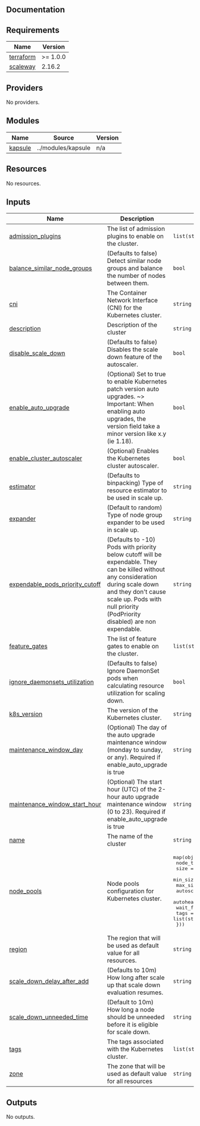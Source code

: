 ## Documentation

<!-- BEGINNING OF PRE-COMMIT-TERRAFORM DOCS HOOK -->
## Requirements

| Name | Version |
|------|---------|
| <a name="requirement_terraform"></a> [terraform](#requirement\_terraform) | >= 1.0.0 |
| <a name="requirement_scaleway"></a> [scaleway](#requirement\_scaleway) | 2.16.2 |

## Providers

No providers.

## Modules

| Name | Source | Version |
|------|--------|---------|
| <a name="module_kapsule"></a> [kapsule](#module\_kapsule) | ../modules/kapsule | n/a |

## Resources

No resources.

## Inputs

| Name | Description | Type | Default | Required |
|------|-------------|------|---------|:--------:|
| <a name="input_admission_plugins"></a> [admission\_plugins](#input\_admission\_plugins) | The list of admission plugins to enable on the cluster. | `list(string)` | `[]` | no |
| <a name="input_balance_similar_node_groups"></a> [balance\_similar\_node\_groups](#input\_balance\_similar\_node\_groups) | (Defaults to false) Detect similar node groups and balance the number of nodes between them. | `bool` | `false` | no |
| <a name="input_cni"></a> [cni](#input\_cni) | The Container Network Interface (CNI) for the Kubernetes cluster. | `string` | `"cilium"` | no |
| <a name="input_description"></a> [description](#input\_description) | Description of the cluster | `string` | n/a | yes |
| <a name="input_disable_scale_down"></a> [disable\_scale\_down](#input\_disable\_scale\_down) | (Defaults to false) Disables the scale down feature of the autoscaler. | `bool` | `false` | no |
| <a name="input_enable_auto_upgrade"></a> [enable\_auto\_upgrade](#input\_enable\_auto\_upgrade) | (Optional) Set to true to enable Kubernetes patch version auto upgrades. ~> Important: When enabling auto upgrades, the version field take a minor version like x.y (ie 1.18). | `bool` | `false` | no |
| <a name="input_enable_cluster_autoscaler"></a> [enable\_cluster\_autoscaler](#input\_enable\_cluster\_autoscaler) | (Optional) Enables the Kubernetes cluster autoscaler. | `bool` | `false` | no |
| <a name="input_estimator"></a> [estimator](#input\_estimator) | (Defaults to binpacking) Type of resource estimator to be used in scale up. | `string` | `"binpacking"` | no |
| <a name="input_expander"></a> [expander](#input\_expander) | (Default to random) Type of node group expander to be used in scale up. | `string` | `"random"` | no |
| <a name="input_expendable_pods_priority_cutoff"></a> [expendable\_pods\_priority\_cutoff](#input\_expendable\_pods\_priority\_cutoff) | (Defaults to -10) Pods with priority below cutoff will be expendable. They can be killed without any consideration during scale down and they don't cause scale up. Pods with null priority (PodPriority disabled) are non expendable. | `string` | `"-10"` | no |
| <a name="input_feature_gates"></a> [feature\_gates](#input\_feature\_gates) | The list of feature gates to enable on the cluster. | `list(string)` | `[]` | no |
| <a name="input_ignore_daemonsets_utilization"></a> [ignore\_daemonsets\_utilization](#input\_ignore\_daemonsets\_utilization) | (Defaults to false) Ignore DaemonSet pods when calculating resource utilization for scaling down. | `bool` | `false` | no |
| <a name="input_k8s_version"></a> [k8s\_version](#input\_k8s\_version) | The version of the Kubernetes cluster. | `string` | n/a | yes |
| <a name="input_maintenance_window_day"></a> [maintenance\_window\_day](#input\_maintenance\_window\_day) | (Optional) The day of the auto upgrade maintenance window (monday to sunday, or any). Required if enable\_auto\_upgrade is true | `string` | `null` | no |
| <a name="input_maintenance_window_start_hour"></a> [maintenance\_window\_start\_hour](#input\_maintenance\_window\_start\_hour) | (Optional) The start hour (UTC) of the 2-hour auto upgrade maintenance window (0 to 23). Required if enable\_auto\_upgrade is true | `string` | `null` | no |
| <a name="input_name"></a> [name](#input\_name) | The name of the cluster | `string` | n/a | yes |
| <a name="input_node_pools"></a> [node\_pools](#input\_node\_pools) | Node pools configuration for Kubernetes cluster. | <pre>map(object({<br>    node_type           = string<br>    size                = number<br>    min_size            = number<br>    max_size            = number<br>    autoscaling         = bool<br>    autohealing         = bool<br>    wait_for_pool_ready = bool<br>    tags                = list(string)<br>  }))</pre> | `{}` | no |
| <a name="input_region"></a> [region](#input\_region) | The region that will be used as default value for all resources. | `string` | n/a | yes |
| <a name="input_scale_down_delay_after_add"></a> [scale\_down\_delay\_after\_add](#input\_scale\_down\_delay\_after\_add) | (Defaults to 10m) How long after scale up that scale down evaluation resumes. | `string` | `"10m"` | no |
| <a name="input_scale_down_unneeded_time"></a> [scale\_down\_unneeded\_time](#input\_scale\_down\_unneeded\_time) | (Default to 10m) How long a node should be unneeded before it is eligible for scale down. | `string` | `"10m"` | no |
| <a name="input_tags"></a> [tags](#input\_tags) | The tags associated with the Kubernetes cluster. | `list(string)` | `[]` | no |
| <a name="input_zone"></a> [zone](#input\_zone) | The zone that will be used as default value for all resources | `string` | n/a | yes |

## Outputs

No outputs.
<!-- END OF PRE-COMMIT-TERRAFORM DOCS HOOK -->
